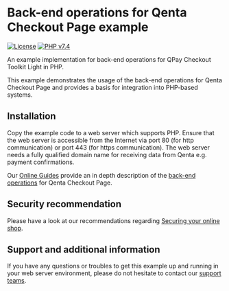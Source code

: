 # Back-end operations for Qenta Checkout Page example

[![License](https://img.shields.io/badge/license-GPLv2-blue.svg)](https://raw.githubusercontent.com/qenta-cee/qcp-back-end-example-php/master/LICENSE)
[![PHP v7.4](https://img.shields.io/badge/php-v7.4-yellow.svg)](http://www.php.net)

An example implementation for back-end operations for QPay Checkout Toolkit Light in PHP.

This example demonstrates the usage of the back-end operations for Qenta Checkout Page and provides a basis for integration into PHP-based systems.


## Installation

Copy the example code to a web server which supports PHP. Ensure that the web server is accessible from the Internet via port 80 (for http communication) or port 443 (for https communication). The web server needs a fully qualified domain name for receiving data from Qenta e.g. payment confirmations.

Our [Online Guides](https://guides.qenta.com/ "Online Guides") provide an in depth description of the [back-end operations](https://guides.qenta.com/back-end_operations:start "back-end operations") for Qenta Checkout Page.


## Security recommendation

Please have a look at our recommendations regarding [Securing your online shop](https://guides.qenta.com/security:start "Securing your online shop").


## Support and additional information

If you have any questions or troubles to get this example up and running in your web server environment, please do not hesitate to contact our [support teams](https://guides.qenta.com/support "support teams").


